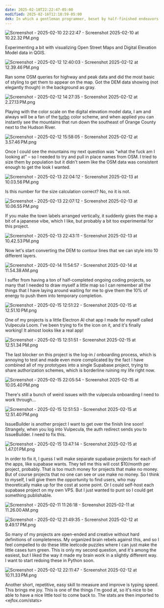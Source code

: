 ```yaml
---
date: 2025-02-10T22:22:47-05:00
modified: 2025-02-16T12:18:59-05:00
dek: In which a gentleman programmer, beset by half-finished endeavors and haunted by the spectral presence of incomplete repositories, finds momentary satisfaction in the precise measurement of his typing velocity,
---
```


![Screenshot - 2025-02-10 22:22:47 - Screenshot 2025-02-10 at 10.22.32 PM.png](http://res.cloudinary.com/ejf/image/upload/v1739244166/Screenshot_2025-02-10_at_10.22.32_PM.png)

Experimenting a bit with visualizing Open Street Maps and Digital Elevation Model data in QGIS.

![Screenshot - 2025-02-12 12:40:03 - Screenshot 2025-02-12 at 12.39.46 PM.png](http://res.cloudinary.com/ejf/image/upload/v1739382002/Screenshot_2025-02-12_at_12.39.46_PM.png)

Ran some OSM queries for highway and peak data and did the most basic of styling to get them to appear on the map. Got the DEM data showing (not elegantly though) in the background as gray.

![Screenshot - 2025-02-12 14:27:35 - Screenshot 2025-02-12 at 2.27.13 PM.png](http://res.cloudinary.com/ejf/image/upload/v1739388454/Screenshot_2025-02-12_at_2.27.13_PM.png)

Playing with the color scale on the digital elevation model data, I am and always will be a fan of the [turbo](https://research.google/blog/turbo-an-improved-rainbow-colormap-for-visualization/) color scheme, and when applied you can instantly see the mountains that run down the southeast of Orange County next to the Hudson River.

![Screenshot - 2025-02-12 15:58:05 - Screenshot 2025-02-12 at 3.57.46 PM.png](http://res.cloudinary.com/ejf/image/upload/v1739393884/Screenshot_2025-02-12_at_3.57.46_PM.png)

Once I could see the mountains my next question was "what the fuck am I looking at" – so I needed to try and pull in place names from OSM. I tried to size them by population but it didn't seem like the OSM data was consistent enough to get the look I wanted.

![Screenshot - 2025-02-13 22:04:12 - Screenshot 2025-02-13 at 10.03.56 PM.png](http://res.cloudinary.com/ejf/image/upload/v1739502251/Screenshot_2025-02-13_at_10.03.56_PM.png)

Is this number for the size calculation correct? No, no it is not.

![Screenshot - 2025-02-13 22:07:12 - Screenshot 2025-02-13 at 10.06.55 PM.png](http://res.cloudinary.com/ejf/image/upload/v1739502431/Screenshot_2025-02-13_at_10.06.55_PM.png)

If you make the town labels arranged vertically, it suddenly gives the map a bit of a japanese vibe, which I like, but probably a bit too experimental for this project.

![Screenshot - 2025-02-13 22:43:11 - Screenshot 2025-02-13 at 10.42.53 PM.png](http://res.cloudinary.com/ejf/image/upload/v1739504590/Screenshot_2025-02-13_at_10.42.53_PM.png)

Now let's start converting the DEM to contour lines that we can style into 10 different layers.

![Screenshot - 2025-02-14 11:54:57 - Screenshot 2025-02-14 at 11.54.38 AM.png](http://res.cloudinary.com/ejf/image/upload/v1739552096/Screenshot_2025-02-14_at_11.54.38_AM.png)

I suffer from having a ton of half-completed ongoing coding projects, so many that I needed to draw myself a little map so I can remember all the things that I have laying around waiting for me to give them the 10% of energy to push them into temporary completion.

![Screenshot - 2025-02-15 12:51:22 - Screenshot 2025-02-15 at 12.51.10 PM.png](http://res.cloudinary.com/ejf/image/upload/v1739641880/Screenshot_2025-02-15_at_12.51.10_PM.png)

One of my projects is a little Electron AI chat app I made for myself called Vulpecula Loom. I've been trying to fix the icon on it, and it's finally working! It almost looks like a real app!

![Screenshot - 2025-02-15 12:51:51 - Screenshot 2025-02-15 at 12.51.34 PM.png](http://res.cloudinary.com/ejf/image/upload/v1739641909/Screenshot_2025-02-15_at_12.51.34_PM.png)

The last blocker on this project is the log-in / onboarding process, which is annoying to test and made even more complicated by the fact I have combined all of my prototypes into a single Supabase project, trying to share authorization schemes, which is borderline ruining my life right now.

![Screenshot - 2025-02-15 22:05:54 - Screenshot 2025-02-15 at 10.05.40 PM.png](http://res.cloudinary.com/ejf/image/upload/v1739675153/Screenshot_2025-02-15_at_10.05.40_PM.png)

There's still a bunch of weird issues with the vulpecula onboarding I need to work through…

![Screenshot - 2025-02-15 12:51:53 - Screenshot 2025-02-15 at 12.51.40 PM.png](http://res.cloudinary.com/ejf/image/upload/v1739641912/Screenshot_2025-02-15_at_12.51.40_PM.png)

IssueBuilder is another project I want to get over the finish line soon! Strangely, when you log into Vulpecula, the auth redirect sends you to IssueBuilder. I need to fix this.

![Screenshot - 2025-02-15 13:47:14 - Screenshot 2025-02-15 at 1.47.01 PM.png](http://res.cloudinary.com/ejf/image/upload/v1739645233/Screenshot_2025-02-15_at_1.47.01_PM.png)

In order to fix it, I guess I will make separate supabase projects for each of the apps, like supabase wants. They tell me this will cost $10/month per project, probably. That is too much money for projects that make no money. But of course projects that no one can see or use make no money. So I think to myself, I will give them the opportunity to find users, who may theoretically make up for the cost at some point. Or I could self-host each supabase project on my own VPS. But I just wanted to punt so I could get something publishable.

![Screenshot - 2025-02-11 11:26:18 - Screenshot 2025-02-11 at 11.26.00 AM.png](http://res.cloudinary.com/ejf/image/upload/v1739291177/Screenshot_2025-02-11_at_11.26.00_AM.png)

![Screenshot - 2025-02-12 21:49:35 - Screenshot 2025-02-12 at 9.49.17 PM.png](http://res.cloudinary.com/ejf/image/upload/v1739414974/Screenshot_2025-02-12_at_9.49.17_PM.png)

So many of my projects are open-ended and creative without hard definitions of completeness. My organized brain rebels against this, and so I feel compelled to do these little leetcode puzzles where I can just make the little cases turn green. This is only my second question, and it's among the easiest, but I liked the way it made my brain work in a slightly different way. I want to start redoing these in Python soon.

![Screenshot - 2025-02-12 22:11:47 - Screenshot 2025-02-12 at 10.11.33 PM.png](http://res.cloudinary.com/ejf/image/upload/v1739416306/Screenshot_2025-02-12_at_10.11.33_PM.png)

Another short, repetitive, easy skill to measure and improve is typing speed. This brings me joy. This is one of the things I'm good at, so it's nice to be able to have a nice little tool to come back to. The stats are then imported to <ejfox.com/stats>